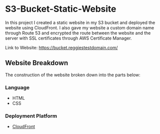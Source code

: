 # S3-Bucket-Static-Website
In this project I created a static website in my S3 bucket and deployed the website using CloudFront. I also gave my website a custom domain name through Route 53 and encrypted the route between the website and the server with SSL certificates through AWS Certificate Manager.

Link to Website: https://bucket.reggiestestdomain.com/


## Website Breakdown

The construction of the website broken down into the parts below:

### Language 

- HTML 
- CSS


### Deployment Platform

- [CloudFront](https://aws.amazon.com/cloudfront/)
